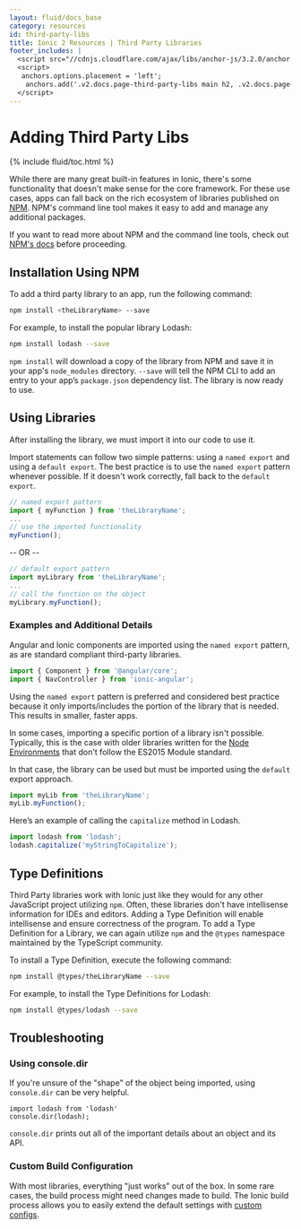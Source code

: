 ```yaml
---
layout: fluid/docs_base
category: resources
id: third-party-libs
title: Ionic 2 Resources | Third Party Libraries
footer_includes: |
  <script src="//cdnjs.cloudflare.com/ajax/libs/anchor-js/3.2.0/anchor.min.js"></script>
  <script>
   anchors.options.placement = 'left';
    anchors.add('.v2.docs.page-third-party-libs main h2, .v2.docs.page-third-party-libs main h3');
  </script>
---
```


# Adding Third Party Libs

{% include fluid/toc.html %}

While there are many great built-in features in Ionic, there's some functionality that doesn't make sense for the core framework. For these use cases, apps can fall back on the rich ecosystem of libraries published on [NPM](https://www.npmjs.com). NPM's command line tool makes it easy to add and manage any additional packages.

If you want to read more about NPM and the command line tools, check out [NPM's docs](https://docs.npmjs.com/) before proceeding.

## Installation Using NPM

To add a third party library to an app, run the following command:

```bash
npm install <theLibraryName> --save
```

For example, to install the popular library Lodash:

```bash
npm install lodash --save
```

`npm install` will download a copy of the library from NPM and save it in your app's `node_modules` directory.  `--save` will tell the NPM CLI to add an entry to your app’s `package.json` dependency list. The library is now ready to use.

## Using Libraries

After installing the library, we must import it into our code to use it.

Import statements can follow two simple patterns: using a `named export` and using a `default export`. The best practice is to use the `named export` pattern whenever possible. If it doesn't work correctly, fall back to the `default export`.

```typescript
// named export pattern
import { myFunction } from 'theLibraryName';
...
// use the imported functionality
myFunction();
```

-- OR --

```typescript
// default export pattern
import myLibrary from 'theLibraryName';
...
// call the function on the object
myLibrary.myFunction();
```


### Examples and Additional Details

Angular and Ionic components are imported using the `named export` pattern, as are standard compliant third-party libraries.

```typescript
import { Component } from '@angular/core';
import { NavController } from 'ionic-angular';
```

Using the `named export` pattern is preferred and considered best practice because it only imports/includes the portion of the library that is needed. This results in smaller, faster apps.

In some cases, importing a specific portion of a library isn't possible. Typically, this is the case with older libraries written for the [Node Environments](https://nodejs.org/en/) that don't follow the ES2015 Module standard.

In that case, the library can be used but must be imported using the `default` export approach.

```typescript
import myLib from 'theLibraryName';
myLib.myFunction();
```

Here’s an example of calling the `capitalize` method in Lodash.

```typescript
import lodash from 'lodash';
lodash.capitalize('myStringToCapitalize');
```

## Type Definitions

Third Party libraries work with Ionic just like they would for any other JavaScript project utilizing `npm`. Often, these libraries don't have intellisense information for IDEs and editors. Adding a Type Definition will enable intellisense and ensure correctness of the program. To add a Type Definition for a Library, we can again utilize `npm` and the `@types` namespace maintained by the TypeScript community.

To install a Type Definition, execute the following command:

```bash
npm install @types/theLibraryName --save
```

For example, to install the Type Definitions for Lodash:

```bash
npm install @types/lodash --save
```

## Troubleshooting

### Using console.dir
If you're unsure of the "shape" of the object being imported, using `console.dir` can be very helpful.

```
import lodash from 'lodash'
console.dir(lodash);
```

`console.dir` prints out all of the important details about an object and its API.

### Custom Build Configuration
With most libraries, everything "just works" out of the box. In some rare cases, the build process might need changes made to build. The Ionic build process allows you to easily extend the default settings with [custom configs](https://github.com/driftyco/ionic-app-scripts#custom-config-files).
